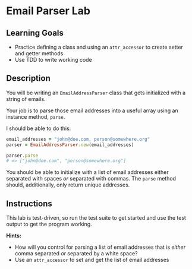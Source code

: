 # Email Parser Lab

## Learning Goals

- Practice defining a class and using an `attr_accessor` to create setter and
  getter methods
- Use TDD to write working code

## Description

You will be writing an `EmailAddressParser` class that gets initialized with a string
of emails.

Your job is to parse those email addresses into a useful array using an instance
method, `parse`.

I should be able to do this:

```ruby
email_addresses = "john@doe.com, person@somewhere.org"
parser = EmailAddressParser.new(email_addresses)

parser.parse
# => ["john@doe.com", "person@somewhere.org"]
```

You should be able to initialize with a list of email addresses either separated
with spaces _or_ separated with commas. The `parse` method should, additionally,
only return unique addresses.

## Instructions

This lab is test-driven, so run the test suite to get started and use the test
output to get the program working.

**Hints:**

- How will you control for parsing a list of email addresses that is _either_
  comma separated _or_ separated by a white space?
- Use an `attr_accessor` to set and get the list of email addresses
